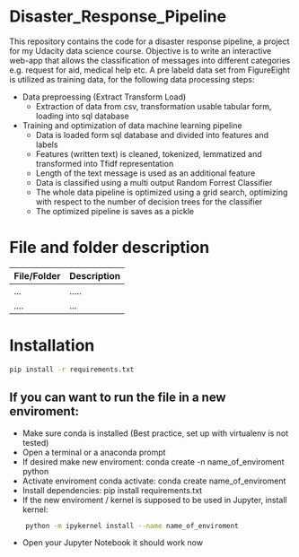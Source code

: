 # Disaster_Response_Pipeline
This repository contains the code for a disaster response pipeline, a project for my Udacity data science course.
Objective is to write an interactive web-app that allows the classification of messages into different categories
e.g. request for aid, medical help etc. A pre labeld data set from FigureEight is utilized as training data, for 
the following data processing steps:

- Data preproessing (Extract Transform Load)
    - Extraction of data from csv, transformation usable tabular form, loading into sql database
- Training and optimization of data machine learning pipeline
    - Data is loaded form sql database and divided into features and labels
    - Features (written text) is cleaned, tokenized, lemmatized and transformed into Tfidf representation
    - Length of the text message is used as an additional feature
    - Data is classified using a multi output Random Forrest Classifier
    - The whole data pipeline is optimized using a grid search, optimizing with respect to the number of decision trees for the classifier
    - The optimized pipeline is saves as a pickle


# File and folder description
File/Folder| Description 
--- | ---
...| .....
.... | ...

# Installation 
```bash
pip install -r requirements.txt
```

## If you can want to run the file in a new enviroment:
- Make sure conda is installed (Best practice, set up with virtualenv is not tested)
- Open a terminal or a anaconda prompt
- If desired make new enviroment: conda create -n name_of_enviroment python
- Activate enviroment conda activate: conda create name_of_enviroment
- Install dependencies: pip install requirements.txt
- If the new enviroment / kernel is supposed to be used in Jupyter, install kernel:
```bash
    python -m ipykernel install --name name_of_enviroment
```
- Open your Jupyter Notebook it should work now


